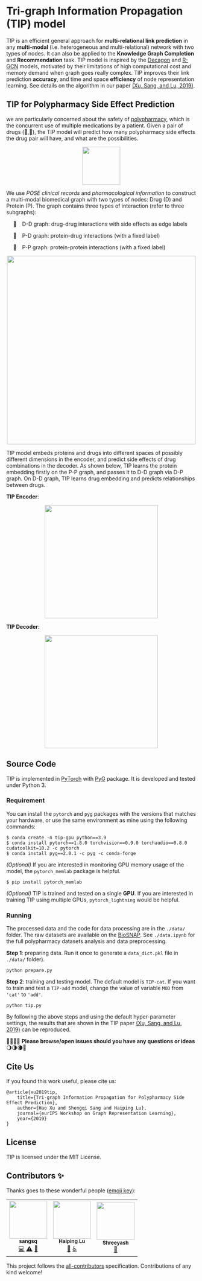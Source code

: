 # Tri-graph Information Propagation (TIP) model

TIP is an efficient general approach for **multi-relational link prediction** in any **multi-modal**  (i.e. heterogeneous and multi-relational) network with two types of nodes. It can also be applied to the **Knowledge Graph Completion** and **Recommendation** task. TIP model is inspired by the [Decagon](https://github.com/marinkaz/decagon) and [R-GCN](https://github.com/tkipf/relational-gcn) models, motivated by their limitations of high computational cost and memory demand when graph goes really complex. TIP improves their link prediction **accuracy**, and time and space **efficiency** of node representation learning. See details on the algorithm in our paper [(Xu, Sang, and Lu, 2019)](https://grlearning.github.io/papers/94.pdf).

## TIP for Polypharmacy Side Effect Prediction

we are particularly concerned about the safety of [polypharmacy](https://en.wikipedia.org/wiki/Polypharmacy), which is the concurrent use of multiple medications by a patient. Given a pair of drugs (:pill:,:pill:), the TIP model will predict how many polypharmacy side effects the drug pair will have, and what are the possibilities.

<div align=center>
<img height="100" src="img/pred_dd.png" alt=""hhh/>
</div>

We use *POSE clinical records* and *pharmacological information* to construct a multi-modal biomedical graph with two types of nodes: Drug (D) and Protein (P). The graph contains three types of interaction (refer to three subgraphs): 

&emsp; :cookie: &ensp; D-D graph: drug-drug interactions with side effects as edge labels

&emsp; :cake: &ensp; P-D graph: protein-drug interactions (with a fixed label)

&emsp; :ice_cream: &ensp; P-P graph: protein-protein interactions (with a fixed label)

<div align=center>
<img width="500" src="img/network.png" alt=""hhh/>
</div>

TIP model embeds proteins and drugs into different spaces of possibly different dimensions in the encoder, and predict side effects of drug combinations in the decoder. As shown below, TIP learns the protein embedding firstly on the P-P graph, and passes it to D-D graph via D-P graph. On D-D graph, TIP learns drug embedding and predicts relationships between drugs.

**TIP Encoder**:

<div align=center>
<img height="300" src="img/encoder.png">
</div>

**TIP Decoder**:

<div align=center>
<img height="300" src="img/decoder.png">
</div>

## Source Code

TIP is implemented in [PyTorch]([`pytorch`](https://pytorch.org/)) with [PyG](https://github.com/rusty1s/pytorch_geometric) package. It is developed and tested under Python 3.  

### Requirement

You can install the `pytorch` and `pyg` packages with the versions that matches your hardware, or use the same environment as mine using the following commands:

```shell
$ conda create -n tip-gpu python==3.9
$ conda install pytorch==1.8.0 torchvision==0.9.0 torchaudio==0.8.0 cudatoolkit=10.2 -c pytorch
$ conda install pyg==2.0.1 -c pyg -c conda-forge	
```

*(Optional)* If you are interested in monitoring GPU memory usage of the model, the `pytorch_memlab` package is helpful.
```shell
$ pip install pytorch_memlab
```

*(Optional)* TIP is trained and tested on a single **GPU**. If you are interested in training TIP using multiple GPUs, `pytorch_lightning` would be helpful.

### Running

The processed data and the code for data processing are in the `./data/` folder. The raw datasets are available on the [BioSNAP](http://snap.stanford.edu/biodata/index.html). See `./data.ipynb` for the full polypharmacy datasets analysis and data preprocessing.

**Step 1**: preparing data. Run it once to generate a `data_dict.pkl` file in `./data/` folder).
```shell
python prepare.py			
```

**Step 2**: training and testing model. The default model is `TIP-cat`. If you want to train and test a `TIP-add` model, change the value of variable `MOD` from `'cat'` to `'add'`. 
```shell
python tip.py
```

By following the above steps and using the default hyper-parameter settings, the results that are shown in the TIP paper [(Xu, Sang, and Lu, 2019)](https://grlearning.github.io/papers/94.pdf) can be reproduced.

:new_moon_with_face::waxing_crescent_moon::first_quarter_moon::waxing_gibbous_moon: **Please browse/open issues should you have any questions or ideas**​ :waning_gibbous_moon::last_quarter_moon::waning_crescent_moon::new_moon_with_face:

## Cite Us
If you found this work useful, please cite us:
```
@article{xu2019tip,
	title={Tri-graph Information Propagation for Polypharmacy Side Effect Prediction},
	author={Hao Xu and Shengqi Sang and Haiping Lu},
	journal={eurIPS Workshop on Graph Representation Learning},
	year={2019}
}
```

## License

TIP is licensed under the MIT License.

## Contributors ✨

Thanks goes to these wonderful people ([emoji key](https://allcontributors.org/docs/en/emoji-key)):

<!-- ALL-CONTRIBUTORS-LIST:START - Do not remove or modify this section -->
<!-- prettier-ignore-start -->
<!-- markdownlint-disable -->
<table>
  <tr>
    <td align="center"><a href="https://github.com/sangsq"><img src="https://avatars.githubusercontent.com/u/16742808?v=4?s=100" width="100px;" alt=""/><br /><sub><b>sangsq</b></sub></a><br /><a href="https://github.com/NYXFLOWER/TIP/commits?author=sangsq" title="Code">💻</a> <a href="https://github.com/NYXFLOWER/TIP/commits?author=sangsq" title="Tests">⚠️</a> <a href="#ideas-sangsq" title="Ideas, Planning, & Feedback">🤔</a></td>
    <td align="center"><a href="https://haipinglu.github.io/"><img src="https://avatars.githubusercontent.com/u/23463961?v=4?s=100" width="100px;" alt=""/><br /><sub><b>Haiping Lu</b></sub></a><br /><a href="https://github.com/NYXFLOWER/TIP/commits?author=haipinglu" title="Documentation">📖</a> <a href="#a11y-haipinglu" title="Accessibility">️️️️♿️</a></td>
    <td align="center"><a href="https://github.com/shree970"><img src="https://avatars.githubusercontent.com/u/41207097?v=4?s=100" width="100px;" alt=""/><br /><sub><b>Shreeyash</b></sub></a><br /><a href="https://github.com/NYXFLOWER/TIP/issues?q=author%3Ashree970" title="Bug reports">🐛</a></td>
  </tr>
</table>

<!-- markdownlint-restore -->
<!-- prettier-ignore-end -->

<!-- ALL-CONTRIBUTORS-LIST:END -->

This project follows the [all-contributors](https://github.com/all-contributors/all-contributors) specification. Contributions of any kind welcome!
